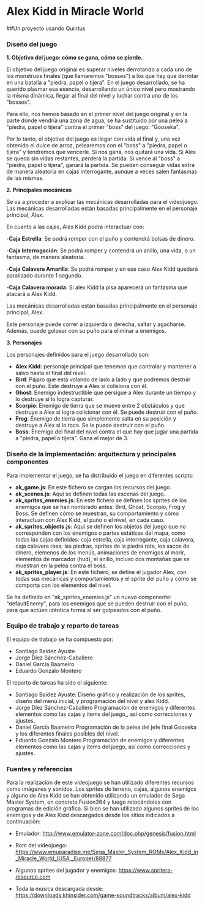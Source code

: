 # Alex Kidd in Miracle World
##Un proyecto usando Quintus
### Diseño del juego
**1. Objetivo del juego: cómo se gana, cómo se pierde.**

El objetivo del juego original es superar niveles derrotando a cada uno de los monstruos finales (que llamaremos "bosses") a los que hay que derrotar en una batalla a "piedra, papel o tijera". En el juego desarrollado, se ha querido plasmar esa esencia, desarrollando un único nivel pero mostrando la misma dinámica, llegar al final del nivel y luchar contra uno de los "bosses".

Para ello, nos hemos basado en el primer nivel del juego original y en la parte donde vendría una zona de agua, se ha sustituido por una pelea a "piedra, papel o tijera" contra el primer "boss" del juego: "Gooseka".

Por lo tanto, el objetivo del juego es llegar con vida al final y, una vez obtenido el dulce de arroz, pelearemos con el "boss" a "piedra, papel o tijera" y tendremos que vencerle. Si nos gana, nos quitará una vida.
Si Alex se queda sin vidas restantes, perderá la partida. Si vence al "boss" a "piedra, papel o tijera", ganará la partida.
Se pueden conseguir vidas extra de manera aleatoria en cajas interrogante, aunque a veces salen fantasmas de las mismas.

**2. Principales mecánicas**

Se va a proceder a explicar las mecánicas desarrolladas para el videojuego.
Las mecánicas desarrolladas están basadas principalmente en el personaje principal, Alex.

En cuanto a las cajas, Alex Kidd podrá interactuar con:

-**Caja Estrella**: Se podrá romper con el puño y contendrá bolsas de dinero.

-**Caja Interrogación**: Se podrá romper y contendrá un anillo, una vida, o un fantasma, de manera aleatoria.

-**Caja Calavera Amarilla**: Se podrá romper y en ese caso Alex Kidd quedará paralizado durante 1 segundo.

-**Caja Calavera morada**: Si alex Kidd la pisa aparecerá un fantasma que atacará a Alex Kidd.

Las mecánicas desarrolladas están basadas principalmente en el personaje principal, Alex. 

Este personaje puede correr a izquierda o derecha, saltar y agacharse.
Además, puede golpear con su puño para eliminar a enemigos.

**3. Personajes**

Los personajes definidos para el juego desarrollado son:

- **Alex Kidd**: personaje principal que tenemos que controlar y mantener a salvo hasta el final del nivel.
- **Bird**: Pájaro que está volando de lado a lado y que podremos destruir con el puño. Éste destruye a Alex si colisiona con él.
- **Ghost**: Enemigo indestructible que persigue a Alex durante un tiempo y lo destruye si lo logra capturar.
- **Scorpio**: Enemigo de tierra que se mueve entre 2 obstáculos y que destruye a Alex si logra colisionar con él. Se puede destruir con el puño.
- **Frog**: Enemigo de tierra que simplemente salta en su posición y destruye a Alex si lo toca. Se le puede destruir con el puño.
- **Boss**: Enemigo del final del nivel contra el que hay que jugar una partida a "piedra, papel o tijera". Gana el mejor de 3.


### Diseño de la implementación: arquitectura y principales componentes
Para implementar el juego, se ha distribuido el juego en diferentes scripts:

- **ak_game.js**: En este fichero se cargan los recursos del juego.
- **ak_scenes.js**: Aquí se definen todas las escenas del juego.
- **ak_sprites_enemies.js**: En este fichero se definen los sprites de los enemigos que se han nombrado antes: Bird, Ghost, Scorpio, Frog y Boss. Se definen cómo se muestran, su comportamiento y cómo interactuan con Alex Kidd, el puño o el nivel, en cada caso.
- **ak_sprites_objects.js**: Aquí se definen los objetos del juego que no corresponden con los enemigos o partes estáticas del mapa, como todas las cajas definidas: caja estrella, caja interrogante, caja calavera, caja calavera rosa; las piedras, sprites de la piedra rota, los sacos de dinero, elemenos de los menús, animaciones de enemigos al morir, elementos de marcador (hud), el anillo, incluso dos montañas que se muestran en la pelea contra el boss. 
- **ak_sprites_player.js**: En este fichero, se define el jugador Alex, con todas sus mecánicas y comportamientos y el sprite del puño y cómo se comporta con los elementos del nivel.

Se ha definido en "ak_sprites_enemies.js" un nuevo componente: "defaultEnemy", para los enemigos que se pueden destruir con el puño, para que actúen idéntica forma al ser golpeados con el puño.

### Equipo de trabajo y reparto de tareas
El equipo de trabajo se ha compuesto por:

- Santiago Baidez Ayuste
- Jorge Díez Sánchez-Caballero 
- Daniel García Baameiro 
- Eduardo Gonzalo Montero

El reparto de tareas ha sido el siguiente:
- Santiago Baidez Ayuste:
  Diseño gráfico y realización de los sprites, diseño del menú inicial, y programación del nivel y alex Kidd.
- Jorge Díez Sánchez-Caballero 
  Programación de enemigos y diferentes elementos como las cajas y items del juego,, así como correcciones y ajustes.
- Daniel García Baameiro 
  Programación de la pelea del jefe final Gooseka y los diferentes finales posibles del nivel.
- Eduardo Gonzalo Montero
  Programación de enemigos y diferentes elementos como las cajas y items del juego, así como correcciones y ajustes.

### Fuentes y referencias
Para la realización de este videojuego se han utilizado diferentes recursos como imágenes y sonidos.
Los sprites de terreno, cajas, algunos enemigos y alguno de Alex Kidd se han obtenido utilizando un emulador de Sega Master System, en concreto Fusion364 y luego retocándolos con programas de edición gráfica.
Si bien se han utilizado algunos sprites de los enemigos y de Alex Kidd descargados desde los sitios indicados a continuación:

- Emulador:
http://www.emulator-zone.com/doc.php/genesis/fusion.html

- Rom del videojuego: 
https://www.emuparadise.me/Sega_Master_System_ROMs/Alex_Kidd_in_Miracle_World_(USA,_Europe)/88877

- Algunos sprites del jugador y enemigos: 
https://www.spriters-resource.com

- Toda la música descargada desde:
https://downloads.khinsider.com/game-soundtracks/album/alex-kidd

